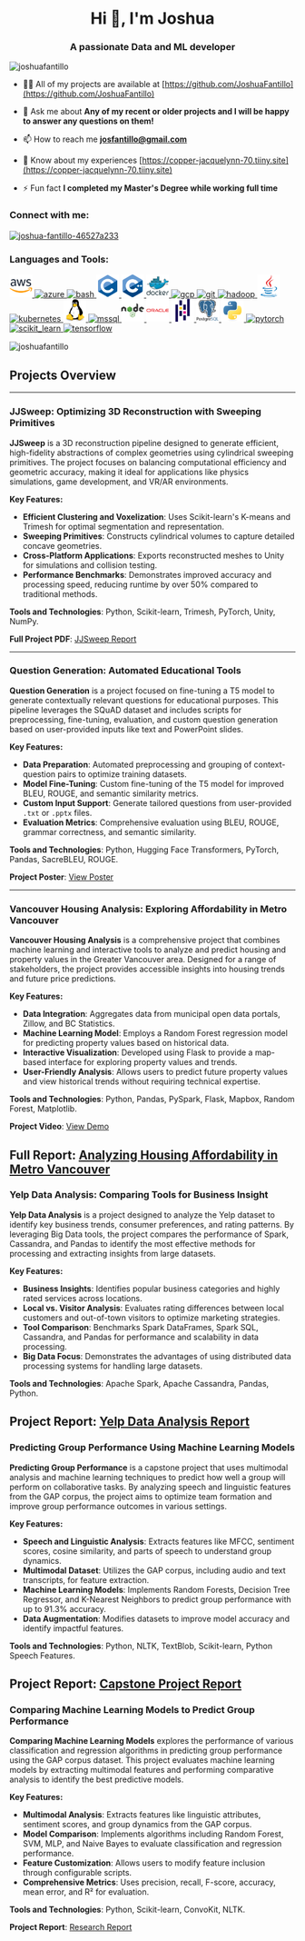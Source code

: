 <h1 align="center">Hi 👋, I'm Joshua</h1>
<h3 align="center">A passionate Data and ML developer</h3>

<p align="left"> <img src="https://komarev.com/ghpvc/?username=joshuafantillo&label=Profile%20views&color=0e75b6&style=flat" alt="joshuafantillo" /> </p>

- 👨‍💻 All of my projects are available at [https://github.com/JoshuaFantillo](https://github.com/JoshuaFantillo)

- 💬 Ask me about **Any of my recent or older projects and I will be happy to answer any questions on them!**

- 📫 How to reach me **josfantillo@gmail.com**

- 📄 Know about my experiences [https://copper-jacquelynn-70.tiiny.site](https://copper-jacquelynn-70.tiiny.site)

- ⚡ Fun fact **I completed my Master's Degree while working full time**

<h3 align="left">Connect with me:</h3>
<p align="left">
<a href="https://linkedin.com/in/joshua-fantillo-46527a233" target="blank"><img align="center" src="https://raw.githubusercontent.com/rahuldkjain/github-profile-readme-generator/master/src/images/icons/Social/linked-in-alt.svg" alt="joshua-fantillo-46527a233" height="30" width="40" /></a>
</p>

<h3 align="left">Languages and Tools:</h3>
<p align="left"> <a href="https://aws.amazon.com" target="_blank" rel="noreferrer"> <img src="https://raw.githubusercontent.com/devicons/devicon/master/icons/amazonwebservices/amazonwebservices-original-wordmark.svg" alt="aws" width="40" height="40"/> </a> <a href="https://azure.microsoft.com/en-in/" target="_blank" rel="noreferrer"> <img src="https://www.vectorlogo.zone/logos/microsoft_azure/microsoft_azure-icon.svg" alt="azure" width="40" height="40"/> </a> <a href="https://www.gnu.org/software/bash/" target="_blank" rel="noreferrer"> <img src="https://www.vectorlogo.zone/logos/gnu_bash/gnu_bash-icon.svg" alt="bash" width="40" height="40"/> </a> <a href="https://www.cprogramming.com/" target="_blank" rel="noreferrer"> <img src="https://raw.githubusercontent.com/devicons/devicon/master/icons/c/c-original.svg" alt="c" width="40" height="40"/> </a> <a href="https://www.w3schools.com/cpp/" target="_blank" rel="noreferrer"> <img src="https://raw.githubusercontent.com/devicons/devicon/master/icons/cplusplus/cplusplus-original.svg" alt="cplusplus" width="40" height="40"/> </a> <a href="https://www.docker.com/" target="_blank" rel="noreferrer"> <img src="https://raw.githubusercontent.com/devicons/devicon/master/icons/docker/docker-original-wordmark.svg" alt="docker" width="40" height="40"/> </a> <a href="https://cloud.google.com" target="_blank" rel="noreferrer"> <img src="https://www.vectorlogo.zone/logos/google_cloud/google_cloud-icon.svg" alt="gcp" width="40" height="40"/> </a> <a href="https://git-scm.com/" target="_blank" rel="noreferrer"> <img src="https://www.vectorlogo.zone/logos/git-scm/git-scm-icon.svg" alt="git" width="40" height="40"/> </a> <a href="https://hadoop.apache.org/" target="_blank" rel="noreferrer"> <img src="https://www.vectorlogo.zone/logos/apache_hadoop/apache_hadoop-icon.svg" alt="hadoop" width="40" height="40"/> </a> <a href="https://www.java.com" target="_blank" rel="noreferrer"> <img src="https://raw.githubusercontent.com/devicons/devicon/master/icons/java/java-original.svg" alt="java" width="40" height="40"/> </a> <a href="https://kubernetes.io" target="_blank" rel="noreferrer"> <img src="https://www.vectorlogo.zone/logos/kubernetes/kubernetes-icon.svg" alt="kubernetes" width="40" height="40"/> </a> <a href="https://www.linux.org/" target="_blank" rel="noreferrer"> <img src="https://raw.githubusercontent.com/devicons/devicon/master/icons/linux/linux-original.svg" alt="linux" width="40" height="40"/> </a> <a href="https://www.microsoft.com/en-us/sql-server" target="_blank" rel="noreferrer"> <img src="https://www.svgrepo.com/show/303229/microsoft-sql-server-logo.svg" alt="mssql" width="40" height="40"/> </a> <a href="https://nodejs.org" target="_blank" rel="noreferrer"> <img src="https://raw.githubusercontent.com/devicons/devicon/master/icons/nodejs/nodejs-original-wordmark.svg" alt="nodejs" width="40" height="40"/> </a> <a href="https://www.oracle.com/" target="_blank" rel="noreferrer"> <img src="https://raw.githubusercontent.com/devicons/devicon/master/icons/oracle/oracle-original.svg" alt="oracle" width="40" height="40"/> </a> <a href="https://pandas.pydata.org/" target="_blank" rel="noreferrer"> <img src="https://raw.githubusercontent.com/devicons/devicon/2ae2a900d2f041da66e950e4d48052658d850630/icons/pandas/pandas-original.svg" alt="pandas" width="40" height="40"/> </a> <a href="https://www.postgresql.org" target="_blank" rel="noreferrer"> <img src="https://raw.githubusercontent.com/devicons/devicon/master/icons/postgresql/postgresql-original-wordmark.svg" alt="postgresql" width="40" height="40"/> </a> <a href="https://www.python.org" target="_blank" rel="noreferrer"> <img src="https://raw.githubusercontent.com/devicons/devicon/master/icons/python/python-original.svg" alt="python" width="40" height="40"/> </a> <a href="https://pytorch.org/" target="_blank" rel="noreferrer"> <img src="https://www.vectorlogo.zone/logos/pytorch/pytorch-icon.svg" alt="pytorch" width="40" height="40"/> </a> <a href="https://scikit-learn.org/" target="_blank" rel="noreferrer"> <img src="https://upload.wikimedia.org/wikipedia/commons/0/05/Scikit_learn_logo_small.svg" alt="scikit_learn" width="40" height="40"/> </a> <a href="https://www.tensorflow.org" target="_blank" rel="noreferrer"> <img src="https://www.vectorlogo.zone/logos/tensorflow/tensorflow-icon.svg" alt="tensorflow" width="40" height="40"/> </a> </p>

<p><img align="center" src="https://github-readme-stats.vercel.app/api/top-langs?username=joshuafantillo&show_icons=true&locale=en&layout=compact" alt="joshuafantillo" /></p>

## Projects Overview
---------------------------------------------------------------
### JJSweep: Optimizing 3D Reconstruction with Sweeping Primitives
**JJSweep** is a 3D reconstruction pipeline designed to generate efficient, high-fidelity abstractions of complex geometries using cylindrical sweeping primitives. The project focuses on balancing computational efficiency and geometric accuracy, making it ideal for applications like physics simulations, game development, and VR/AR environments.

**Key Features:**
- **Efficient Clustering and Voxelization**: Uses Scikit-learn's K-means and Trimesh for optimal segmentation and representation.
- **Sweeping Primitives**: Constructs cylindrical volumes to capture detailed concave geometries.
- **Cross-Platform Applications**: Exports reconstructed meshes to Unity for simulations and collision testing.
- **Performance Benchmarks**: Demonstrates improved accuracy and processing speed, reducing runtime by over 50% compared to traditional methods.

**Tools and Technologies**: Python, Scikit-learn, Trimesh, PyTorch, Unity, NumPy.

**Full Project PDF**: [JJSweep Report](https://github.com/JoshuaFantillo/jjsweep/blob/main/JJSweep.pdf)

---------------------------------------------------------------
### Question Generation: Automated Educational Tools
**Question Generation** is a project focused on fine-tuning a T5 model to generate contextually relevant questions for educational purposes. This pipeline leverages the SQuAD dataset and includes scripts for preprocessing, fine-tuning, evaluation, and custom question generation based on user-provided inputs like text and PowerPoint slides.

**Key Features:**
- **Data Preparation**: Automated preprocessing and grouping of context-question pairs to optimize training datasets.
- **Model Fine-Tuning**: Custom fine-tuning of the T5 model for improved BLEU, ROUGE, and semantic similarity metrics.
- **Custom Input Support**: Generate tailored questions from user-provided `.txt` or `.pptx` files.
- **Evaluation Metrics**: Comprehensive evaluation using BLEU, ROUGE, grammar correctness, and semantic similarity.

**Tools and Technologies**: Python, Hugging Face Transformers, PyTorch, Pandas, SacreBLEU, ROUGE.

**Project Poster**: [View Poster](Question_Generation_Poster%20(1).pdf)

---------------------------------------------------------------
### Vancouver Housing Analysis: Exploring Affordability in Metro Vancouver
**Vancouver Housing Analysis** is a comprehensive project that combines machine learning and interactive tools to analyze and predict housing and property values in the Greater Vancouver area. Designed for a range of stakeholders, the project provides accessible insights into housing trends and future price predictions.

**Key Features:**
- **Data Integration**: Aggregates data from municipal open data portals, Zillow, and BC Statistics.
- **Machine Learning Model**: Employs a Random Forest regression model for predicting property values based on historical data.
- **Interactive Visualization**: Developed using Flask to provide a map-based interface for exploring property values and trends.
- **User-Friendly Analysis**: Allows users to predict future property values and view historical trends without requiring technical expertise.

**Tools and Technologies**: Python, Pandas, PySpark, Flask, Mapbox, Random Forest, Matplotlib.

**Project Video**: [View Demo](https://www.youtube.com/watch?v=KLs9jWV99I8)

**Full Report**: [Analyzing Housing Affordability in Metro Vancouver](Analyzing%20Housing%20Affordability%20in%20Metro%20Vancouver.pdf)
---------------------------------------------------------------
### Yelp Data Analysis: Comparing Tools for Business Insight
**Yelp Data Analysis** is a project designed to analyze the Yelp dataset to identify key business trends, consumer preferences, and rating patterns. By leveraging Big Data tools, the project compares the performance of Spark, Cassandra, and Pandas to identify the most effective methods for processing and extracting insights from large datasets.

**Key Features:**
- **Business Insights**: Identifies popular business categories and highly rated services across locations.
- **Local vs. Visitor Analysis**: Evaluates rating differences between local customers and out-of-town visitors to optimize marketing strategies.
- **Tool Comparison**: Benchmarks Spark DataFrames, Spark SQL, Cassandra, and Pandas for performance and scalability in data processing.
- **Big Data Focus**: Demonstrates the advantages of using distributed data processing systems for handling large datasets.

**Tools and Technologies**: Apache Spark, Apache Cassandra, Pandas, Python.

**Project Report**: [Yelp Data Analysis Report](https://github.com/JoshuaFantillo/yelp_dataset_analysis/blob/main/Project%20Report.pdf)
---------------------------------------------------------------
### Predicting Group Performance Using Machine Learning Models
**Predicting Group Performance** is a capstone project that uses multimodal analysis and machine learning techniques to predict how well a group will perform on collaborative tasks. By analyzing speech and linguistic features from the GAP corpus, the project aims to optimize team formation and improve group performance outcomes in various settings.

**Key Features:**
- **Speech and Linguistic Analysis**: Extracts features like MFCC, sentiment scores, cosine similarity, and parts of speech to understand group dynamics.
- **Multimodal Dataset**: Utilizes the GAP corpus, including audio and text transcripts, for feature extraction.
- **Machine Learning Models**: Implements Random Forests, Decision Tree Regressor, and K-Nearest Neighbors to predict group performance with up to 91.3% accuracy.
- **Data Augmentation**: Modifies datasets to improve model accuracy and identify impactful features.

**Tools and Technologies**: Python, NLTK, TextBlob, Scikit-learn, Python Speech Features.

**Project Report**: [Capstone Project Report](https://github.com/JoshuaFantillo/predicting-group-performance-using-machine-learning-models/blob/main/Capstone_Project.pdf)
---------------------------------------------------------------
### Comparing Machine Learning Models to Predict Group Performance
**Comparing Machine Learning Models** explores the performance of various classification and regression algorithms in predicting group performance using the GAP corpus dataset. This project evaluates machine learning models by extracting multimodal features and performing comparative analysis to identify the best predictive models.

**Key Features:**
- **Multimodal Analysis**: Extracts features like linguistic attributes, sentiment scores, and group dynamics from the GAP corpus.
- **Model Comparison**: Implements algorithms including Random Forest, SVM, MLP, and Naive Bayes to evaluate classification and regression performance.
- **Feature Customization**: Allows users to modify feature inclusion through configurable scripts.
- **Comprehensive Metrics**: Uses precision, recall, F-score, accuracy, mean error, and R² for evaluation.

**Tools and Technologies**: Python, Scikit-learn, ConvoKit, NLTK.

**Project Report**: [Research Report](https://github.com/JoshuaFantillo/comparing-different-machine-learning-models-to-predict-group-performance/blob/main/Research_School.pdf)
